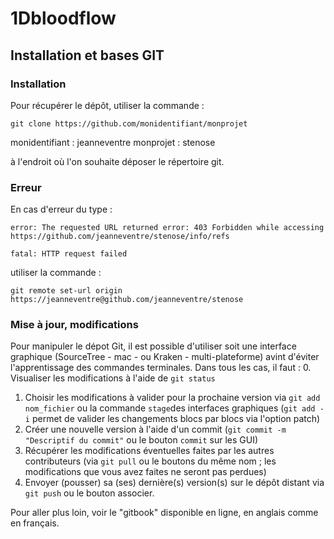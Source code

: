 # 1Dbloodflow
## Installation et bases GIT

### Installation
Pour récupérer le dépôt, utiliser la commande :
```
git clone https://github.com/monidentifiant/monprojet

```
monidentifiant : jeanneventre
monprojet : stenose

à l'endroit où l'on souhaite déposer le répertoire git. 

### Erreur 
En cas d'erreur du type : 
```
error: The requested URL returned error: 403 Forbidden while accessing https://github.com/jeanneventre/stenose/info/refs

fatal: HTTP request failed
```

utiliser la commande : 
```
git remote set-url origin https://jeanneventre@github.com/jeanneventre/stenose

```

### Mise à jour, modifications
Pour manipuler le dépot Git, il est possible d'utiliser soit une interface graphique (SourceTree - mac - ou Kraken - multi-plateforme) avint d'éviter l'apprentissage des commandes terminales.
Dans tous les cas, il faut :
0. Visualiser les modifications à l'aide de `git status`
1. Choisir les modifications à valider pour la prochaine version via `git add nom_fichier` ou la commande `stage`des interfaces graphiques (`git add -i` permet de valider les changements blocs par blocs via l'option patch)
2. Créer une nouvelle version à l'aide d'un commit (`git commit -m "Descriptif du commit"` ou le bouton `commit` sur les GUI)
3. Récupérer les modifications éventuelles faites par les autres contributeurs (via `git pull` ou le boutons du même nom ; les modifications que vous avez faites ne seront pas perdues)
4. Envoyer (pousser) sa (ses) dernière(s) version(s) sur le dépôt distant via `git push` ou le bouton associer.

Pour aller plus loin, voir le "gitbook" disponible en ligne, en anglais comme en français.
